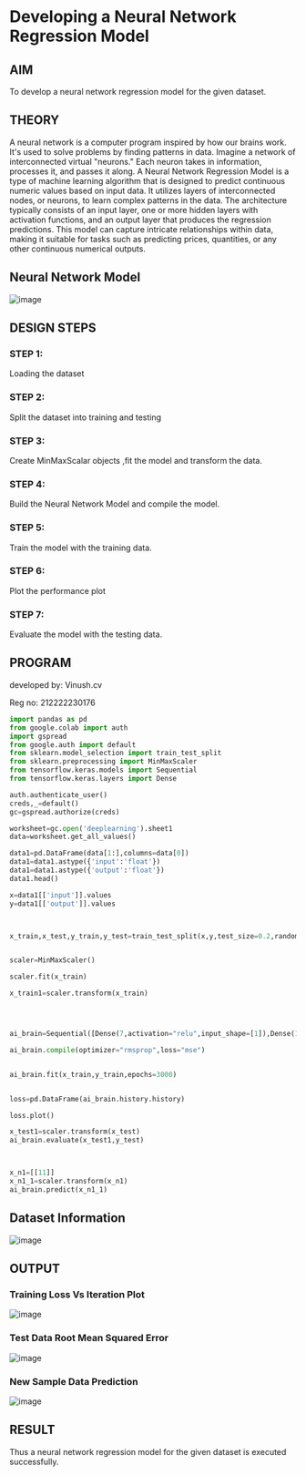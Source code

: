 # Developing a Neural Network Regression Model

## AIM

To develop a neural network regression model for the given dataset.

## THEORY

A neural network is a computer program inspired by how our brains work. It's used to solve problems by finding patterns in data. Imagine a network of interconnected virtual "neurons." Each neuron takes in information, processes it, and passes it along.
A Neural Network Regression Model is a type of machine learning algorithm that is designed to predict continuous numeric values based on input data. It utilizes layers of interconnected nodes, or neurons, to learn complex patterns in the data. The architecture typically consists of an input layer, one or more hidden layers with activation functions, and an output layer that produces the regression predictions.
This model can capture intricate relationships within data, making it suitable for tasks such as predicting prices, quantities, or any other continuous numerical outputs.

## Neural Network Model

![image](https://github.com/vinushcv/basic-nn-model/assets/113975318/b9b44f19-a180-45c4-b475-3ae96ef4e70e)


## DESIGN STEPS

### STEP 1:

Loading the dataset

### STEP 2:

Split the dataset into training and testing

### STEP 3:

Create MinMaxScalar objects ,fit the model and transform the data.

### STEP 4:

Build the Neural Network Model and compile the model.

### STEP 5:

Train the model with the training data.

### STEP 6:

Plot the performance plot

### STEP 7:

Evaluate the model with the testing data.

## PROGRAM
developed by: Vinush.cv

Reg no: 212222230176

```python
import pandas as pd
from google.colab import auth
import gspread
from google.auth import default
from sklearn.model_selection import train_test_split
from sklearn.preprocessing import MinMaxScaler
from tensorflow.keras.models import Sequential
from tensorflow.keras.layers import Dense

auth.authenticate_user()
creds,_=default()
gc=gspread.authorize(creds)

worksheet=gc.open('deeplearning').sheet1
data=worksheet.get_all_values()

data1=pd.DataFrame(data[1:],columns=data[0])
data1=data1.astype({'input':'float'})
data1=data1.astype({'output':'float'})
data1.head()

x=data1[['input']].values
y=data1[['output']].values



x_train,x_test,y_train,y_test=train_test_split(x,y,test_size=0.2,random_state=30)


scaler=MinMaxScaler()

scaler.fit(x_train)

x_train1=scaler.transform(x_train)




ai_brain=Sequential([Dense(7,activation="relu",input_shape=[1]),Dense(14,activation="relu"),Dense(1)])

ai_brain.compile(optimizer="rmsprop",loss="mse")


ai_brain.fit(x_train,y_train,epochs=3000)


loss=pd.DataFrame(ai_brain.history.history)

loss.plot()

x_test1=scaler.transform(x_test)
ai_brain.evaluate(x_test1,y_test)



x_n1=[[11]]
x_n1_1=scaler.transform(x_n1)
ai_brain.predict(x_n1_1)
```

## Dataset Information

![image](https://github.com/vinushcv/basic-nn-model/assets/113975318/6d643ed8-da2b-448c-8b2b-3941f947a890)


## OUTPUT

### Training Loss Vs Iteration Plot

![image](https://github.com/vinushcv/basic-nn-model/assets/113975318/3f846326-155c-4a69-bbdd-d45f0119e19e)



### Test Data Root Mean Squared Error

![image](https://github.com/vinushcv/basic-nn-model/assets/113975318/e8db7687-3813-4703-818e-11b065f35be0)



### New Sample Data Prediction

![image](https://github.com/vinushcv/basic-nn-model/assets/113975318/f5962db3-754c-4ecf-97de-a841001a5896)




## RESULT

Thus a neural network regression model for the given dataset is executed successfully.

